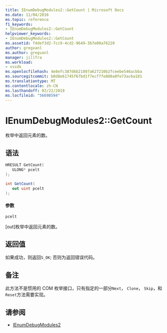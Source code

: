 ```yaml
---
title: IEnumDebugModules2::GetCount | Microsoft Docs
ms.date: 11/04/2016
ms.topic: reference
f1_keywords:
- IEnumDebugModules2::GetCount
helpviewer_keywords:
- IEnumDebugModules2::GetCount
ms.assetid: f4def3d2-7cc9-4cd2-9649-3b7e00a76220
author: gregvanl
ms.author: gregvanl
manager: jillfra
ms.workload:
- vssdk
ms.openlocfilehash: 4e8efc387d6b21897a627210b2fceebe546acbba
ms.sourcegitcommit: b0d8e61745f67bd1f7ecf7fe080a0fe73ac6a181
ms.translationtype: MT
ms.contentlocale: zh-CN
ms.lasthandoff: 02/22/2019
ms.locfileid: "56698594"
---
```

# <a name="ienumdebugmodules2getcount"></a>IEnumDebugModules2::GetCount
枚举中返回元素的数。

## <a name="syntax"></a>语法

```cpp
HRESULT GetCount(
   ULONG* pcelt
);
```

```csharp
int GetCount(
   out uint pcelt
);
```

#### <a name="parameters"></a>参数
 `pcelt`

 [out]枚举中返回元素的数。

## <a name="return-value"></a>返回值
 如果成功，则返回`S_OK`; 否则为返回错误代码。

## <a name="remarks"></a>备注
 此方法不是惯用的 COM 枚举接口，只有指定的一部分`Next`， `Clone`， `Skip`，和`Reset`方法需要实现。

## <a name="see-also"></a>请参阅
- [IEnumDebugModules2](../../../extensibility/debugger/reference/ienumdebugmodules2.md)